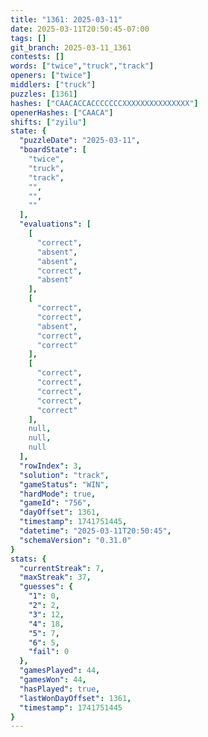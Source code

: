 ```yaml
---
title: "1361: 2025-03-11"
date: 2025-03-11T20:50:45-07:00
tags: []
git_branch: 2025-03-11_1361
contests: []
words: ["twice","truck","track"]
openers: ["twice"]
middlers: ["truck"]
puzzles: [1361]
hashes: ["CAACACCACCCCCCCXXXXXXXXXXXXXXX"]
openerHashes: ["CAACA"]
shifts: ["zyilu"]
state: {
  "puzzleDate": "2025-03-11",
  "boardState": [
    "twice",
    "truck",
    "track",
    "",
    "",
    ""
  ],
  "evaluations": [
    [
      "correct",
      "absent",
      "absent",
      "correct",
      "absent"
    ],
    [
      "correct",
      "correct",
      "absent",
      "correct",
      "correct"
    ],
    [
      "correct",
      "correct",
      "correct",
      "correct",
      "correct"
    ],
    null,
    null,
    null
  ],
  "rowIndex": 3,
  "solution": "track",
  "gameStatus": "WIN",
  "hardMode": true,
  "gameId": "756",
  "dayOffset": 1361,
  "timestamp": 1741751445,
  "datetime": "2025-03-11T20:50:45",
  "schemaVersion": "0.31.0"
}
stats: {
  "currentStreak": 7,
  "maxStreak": 37,
  "guesses": {
    "1": 0,
    "2": 2,
    "3": 12,
    "4": 18,
    "5": 7,
    "6": 5,
    "fail": 0
  },
  "gamesPlayed": 44,
  "gamesWon": 44,
  "hasPlayed": true,
  "lastWonDayOffset": 1361,
  "timestamp": 1741751445
}
---
```

<!-- more -->
